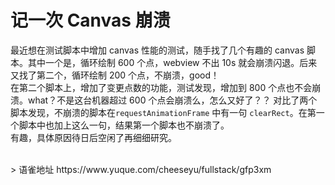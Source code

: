 # 记一次 Canvas 崩溃
最近想在测试脚本中增加 canvas 性能的测试，随手找了几个有趣的 canvas 脚本。其中一个是，循环绘制 600 个点，webview 不出 10s 就会崩溃闪退。后来又找了第二个，循环绘制 200 个点，不崩溃，good！  
 在第二个脚本上，增加了变更点数的功能，测试发现，增加到 800 个点也不会崩溃。what？不是这台机器超过 600 个点会崩溃么，怎么又好了？？ 对比了两个脚本发现，不崩溃的脚本在`requestAnimationFrame` 中有一句 `clearRect`。在第一个脚本中也加上这么一句，结果第一个脚本也不崩溃了。  
有趣，具体原因待日后空闲了再细细研究。
  
<br />
> 语雀地址 https://www.yuque.com/cheeseyu/fullstack/gfp3xm